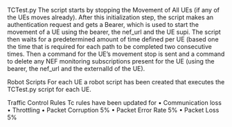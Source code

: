 TCTest.py
The script starts by stopping the Movement of All UEs (if any of the UEs moves already).
After this initialization step, the script makes an authentication request and gets a Bearer, which is used to start the movement of a UE using the bearer, the nef_url and the UE supi.
The script then waits for a predetermined amount of time defined per UE (based one the time that is required for each path to be completed two consecutive times.
Then a command for the UE’s movement stop is sent and a command to delete any NEF monitoring subscriptions present for the UE (using the bearer, the nef_url and the externalId of the UE).

Robot Scripts
For each UE a robot script has been created that executes the TCTest.py script for each UE.

Traffic Control Rules
Tc rules have been updated for 
•	Communication loss
•	Throttling
•	Packet Corruption 5%
•	Packet Error Rate 5%
•	Packet Loss 5%
